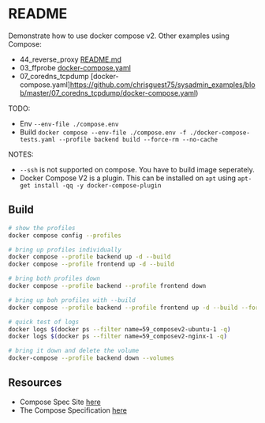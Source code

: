 # README

Demonstrate how to use docker compose v2.
Other examples using Compose:

* 44_reverse_proxy [README.md](./44_reverse_proxy/README.md)  
* 03_ffprobe [docker-compose.yaml](https://github.com/chrisguest75/mongo_examples/blob/main/03_ffprobe/docker-compose.yaml)
* 07_coredns_tcpdump [docker-compose.yaml]https://github.com/chrisguest75/sysadmin_examples/blob/master/07_coredns_tcpdump/docker-compose.yaml)

TODO:

* Env `--env-file ./compose.env` 
* Build `docker compose --env-file ./compose.env -f ./docker-compose-tests.yaml --profile backend build --force-rm --no-cache`


NOTES:

* `--ssh` is not supported on compose.  You have to build image seperately.
* Docker Compose V2 is a plugin.  This can be installed on `apt` using 
    `apt-get install -qq -y docker-compose-plugin`

## Build

```sh
# show the profiles
docker compose config --profiles  

# bring up profiles individually
docker compose --profile backend up -d --build
docker compose --profile frontend up -d --build

# bring both profiles down
docker compose --profile backend --profile frontend down

# bring up boh profiles with --build
docker compose --profile backend --profile frontend up -d --build --force-recreate 

# quick test of logs
docker logs $(docker ps --filter name=59_composev2-ubuntu-1 -q)
docker logs $(docker ps --filter name=59_composev2-nginx-1 -q)

# bring it down and delete the volume
docker-compose --profile backend down --volumes
```

## Resources

* Compose Spec Site [here](https://www.compose-spec.io/)
* The Compose Specification [here](https://github.com/compose-spec/compose-spec/blob/master/spec.md)
